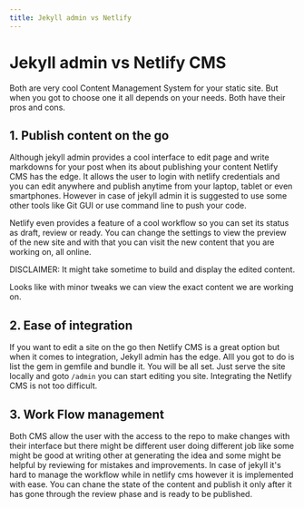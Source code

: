 ```yaml
---
title: Jekyll admin vs Netlify
---
```


# Jekyll admin vs Netlify CMS
Both are very cool Content Management System for your static site. But when you got to choose one it all depends on your needs. Both have their pros and cons. 

## 1. Publish content on the go

Although jekyll admin provides a cool interface to edit page and write markdowns for your post when its about publishing your content Netlify CMS has the edge. It allows the user to login with netlify credentials and you can edit anywhere and publish anytime from your laptop, tablet or even smartphones. However in case of jekyll admin it is suggested to use some other tools like Git GUI or use command line to push your code. 

Netlify even provides a feature of a cool workflow so you can set its status as draft, review or ready. You can change the settings to view the preview of the new site and with that you can visit the new content that you are working on, all online. 

DISCLAIMER: It might take sometime to build and display the edited content.

Looks like with minor tweaks we can view the exact content we are working on. 

## 2. Ease of integration

If you want to edit a site on the go then Netlify CMS is a great option but when it comes to integration, Jekyll admin has the edge. Alll you got to do is list the gem in gemfile and bundle it. You will be all set. Just serve the site locally and goto `/admin` you can start editing you site. Integrating the Netlify CMS is not too difficult. 

## 3. Work Flow management

Both CMS allow the user with the access to the repo to make changes with their interface but there might be different user doing different job like some might be good at writing other at generating the idea and some might be helpful by reviewing for mistakes and improvements. In case of jekyll it's hard to manage the workflow while in netlify cms however it is implemented with ease.  You can chane the state of the content and publish it only after it has gone through the review phase and is ready to be published.